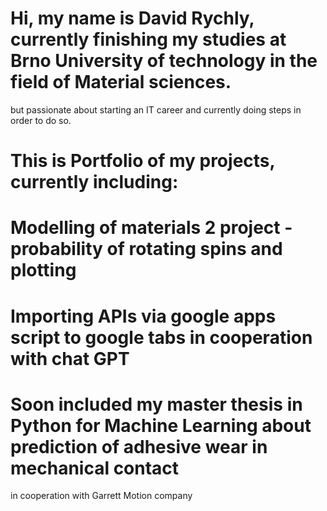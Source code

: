 # Hi, my name is David Rychly, currently finishing my studies at Brno University of technology in the field of Material sciences.
but passionate about starting an IT career and currently doing steps in order to do so.
# This is Portfolio of my projects, currently including:
  # Modelling of materials 2 project - probability of rotating spins and plotting
  # Importing APIs via google apps script to google tabs in cooperation with chat GPT
  # Soon included my master thesis in Python for Machine Learning about prediction of adhesive wear in mechanical contact
  in cooperation with Garrett Motion company
  
